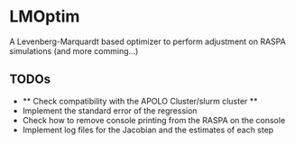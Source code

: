 # LMOptim
A Levenberg-Marquardt based optimizer to perform adjustment on RASPA simulations (and more comming...)

## TODOs
- ** Check compatibility with the APOLO Cluster/slurm cluster **
- Implement the standard error of the regression
- Check how to remove console printing from the RASPA on the console
- Implement log files for the Jacobian and the estimates of each step
